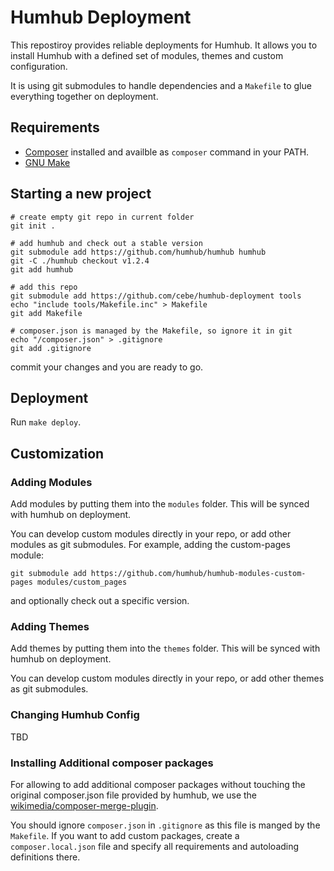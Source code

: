 Humhub Deployment
=================

This repostiroy provides reliable deployments for Humhub.
It allows you to install Humhub with a defined set of modules, themes and custom configuration.

It is using git submodules to handle dependencies and a `Makefile` to
glue everything together on deployment.

Requirements
------------

- [Composer](https://getcomposer.org/doc/00-intro.md#globally) installed and availble as `composer` command in your PATH.
- [GNU Make](https://www.gnu.org/software/make/)

Starting a new project
----------------------

```
# create empty git repo in current folder
git init .

# add humhub and check out a stable version
git submodule add https://github.com/humhub/humhub humhub
git -C ./humhub checkout v1.2.4
git add humhub

# add this repo
git submodule add https://github.com/cebe/humhub-deployment tools
echo "include tools/Makefile.inc" > Makefile
git add Makefile

# composer.json is managed by the Makefile, so ignore it in git
echo "/composer.json" > .gitignore
git add .gitignore
```

commit your changes and you are ready to go.

Deployment
----------

Run `make deploy`.

Customization
-------------

### Adding Modules

Add modules by putting them into the `modules` folder. This will
be synced with humhub on deployment.

You can develop custom modules directly in your repo, or add other modules as
git submodules. For example, adding the custom-pages module:

```
git submodule add https://github.com/humhub/humhub-modules-custom-pages modules/custom_pages
```

and optionally check out a specific version.

### Adding Themes

Add themes by putting them into the `themes` folder. This will
be synced with humhub on deployment.

You can develop custom modules directly in your repo, or add other themes as
git submodules.

### Changing Humhub Config

TBD


### Installing Additional composer packages

For allowing to add additional composer packages without touching the original composer.json file
provided by humhub, we use the [wikimedia/composer-merge-plugin](https://github.com/wikimedia/composer-merge-plugin).

You should ignore `composer.json` in `.gitignore` as this file is manged by the `Makefile`.
If you want to add custom packages, create a `composer.local.json` file and specify all
requirements and autoloading definitions there.





